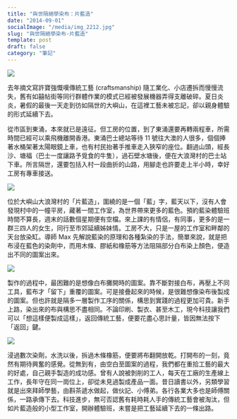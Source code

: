```yaml
---
title: "與世隔絕學染布：片藍造"
date: "2014-09-01"
socialImage: "/media/img_2212.jpg"
slug: "與世隔絕學染布-片藍造"
template: post
draft: false
category: "筆記"
---
```


![](/media/img_2212.jpg)

去年摘文寫許寶強慨嘆傳統工藝 (craftsmanship) 隨工業化、小店遷拆而慢慢流失，舊有如囍帖街等同行群體作業的模式已經被發展機器弄得支離破碎。夏日炎炎，暑假的最後一天走到彷如隔世的大嶼山，在這裡工藝未被忘記，卻以親身體驗的形式延續下去。

從市區到東涌，本來就已是遠征。但工房的位置，到了東涌還要再轉兩程車，所需時間已經可以乘飛機離開香港。東涌巴士總站等待 11 號往大澳的人很多，個個捧著水桶架著太陽眼鏡上車，也有村民抬著手推車走入狹窄的座位。翻過山頭，經長沙、塘福（巴士一度讓路予覓食的牛隻），過石壁水塘後，便在大浪灣村的巴士站下車。所言隔世，還要包括入村一段曲折的山路，用腳走也許要走上半小時，幸好工房有專車接送。

![](/media/img_7657.jpg)

位於大嶼山大浪灣村的「片藍造」，圍繞的是一個「藍」字，藍天以下，沒有人會發現村中的一幢平房，藏著一間工作室，為世界帶來更多的藍色。預約藍染體驗班時間不算長，週末的話數個星期便有空檔。來上課的有情侶，有同事，更多的是一群三四人的女生，同行至市郊延續姊妹情。工房不大，只是一屋的工作室和畔鄰的天台放染缸。導師 Max 先解說藍染的原理和各種紮染的手法，簡單來說，就是把布浸在藍色的染劑中，而用木條、膠紙和橡筋等方法阻隔部分白布染上顏色，便造出不同的圖案出來。

![](/media/img_2210.jpg)

製作的過程中，最困難的是想像白布攤開時的圖案。靠不斷對接白布，再壓上不同工具，藍布才「留下」重覆的圖案。可是接疊起來的時候，是很難想像染布後製成的圖案。但也許就是隔多一層製作工序的關係，構思到實踐的過程更加可貴。新手上路，染出來的布與構思不盡相同。不論印刷、製衣、甚至木工，現今科技讓我們可以「想這樣便製成這樣」，返回傳統工藝，便要花盡心思計量，皆因無法按下「返回」鍵。

![](/media/img_7652.jpg)

浸過數次染劑，水洗以後，拆過木條橡筋，便要將布翻開放乾。打開布的一刻，竟然有期待興奮的感覺。從無到有，由空白至圖案的過程，我們都在重拾工藝的最大的好處，自己親手製造的成功感。曾有人說被剝削的工人，每天在工廠的生產線上工作，長年守在同一崗位上，卻從未見過製成產品一面。昔日讀書以外，另類學習就是出來拜師學藝，由斟茶遞水做起，做伙記、小傅弟。各行各業大多也是師傅關係，一路承傳下去。科技進步，無可否認舊有耗時耗人手的傳統工藝會被淘汰，但如片藍造般的小型工作室，開辦體驗班，未嘗是把工藝延續下去的一條出路。

